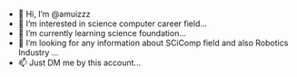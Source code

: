 - 👋 Hi, I’m @amuizzz
- 👀 I’m interested in science computer career field...
- 🌱 I’m currently learning science foundation...
- 💞️ I’m looking for any information about SCiComp field and also Robotics Industry  ...
- 📫 Just DM me by this account...

<!---
amuizzz/amuizzz is a ✨ special ✨ repository because its `README.md` (this file) appears on your GitHub profile.
You can click the Preview link to take a look at your changes.
--->

